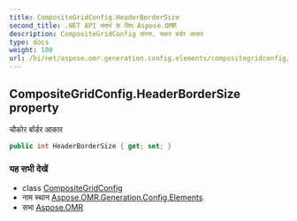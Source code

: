 ```yaml
---
title: CompositeGridConfig.HeaderBorderSize
second_title: .NET API संदर्भ के लिए Aspose.OMR
description: CompositeGridConfig संपत्त. चकर बर्डर आकर
type: docs
weight: 100
url: /hi/net/aspose.omr.generation.config.elements/compositegridconfig/headerbordersize/
---
```

## CompositeGridConfig.HeaderBorderSize property

चौकोर बॉर्डर आकार

```csharp
public int HeaderBorderSize { get; set; }
```

### यह सभी देखें

* class [CompositeGridConfig](../)
* नाम स्थान [Aspose.OMR.Generation.Config.Elements](../../compositegridconfig/)
* सभा [Aspose.OMR](../../../)


